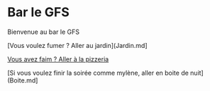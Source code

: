 # Bar le GFS
Bienvenue au bar le GFS

[Vous voulez fumer ? Aller au jardin](Jardin.md]

[Vous avez faim ? Aller à la pizzeria](Pizzeria.md)

[Si vous voulez finir la soirée comme mylène, aller en boite de nuit](Boite.md]
